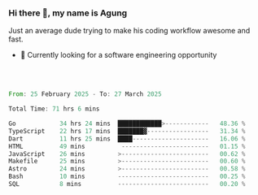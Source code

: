### Hi there 👋, my name is Agung
Just an average dude trying to make his coding workflow awesome and fast.

<!--
**agungfir98/agungfir98** is a ✨ _special_ ✨ repository because its `README.md` (this file) appears on your GitHub profile.
-->

- 🔭 Currently looking for a software engineering opportunity
<br/>
<br/>
<!--START_SECTION:waka-->

```rust
From: 25 February 2025 - To: 27 March 2025

Total Time: 71 hrs 6 mins

Go            34 hrs 24 mins  ████████████>------------   48.36 %
TypeScript    22 hrs 17 mins  ███████▓-----------------   31.34 %
Dart          11 hrs 25 mins  ████---------------------   16.06 %
HTML          49 mins          ------------------------   01.15 %
JavaScript    26 mins         >------------------------   00.62 %
Makefile      25 mins         >------------------------   00.60 %
Astro         24 mins         >------------------------   00.58 %
Bash          10 mins         -------------------------   00.25 %
SQL           8 mins          -------------------------   00.20 %
```

<!--END_SECTION:waka-->
